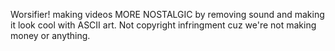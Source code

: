 Worsifier!
making videos MORE NOSTALGIC by removing sound and making it look cool with ASCII art. 
Not copyright infringment cuz we're not making money or anything.
